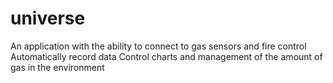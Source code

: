 # universe
An application with the ability to connect to gas sensors and fire control
Automatically record data
Control charts and management of the amount of gas in the environment

